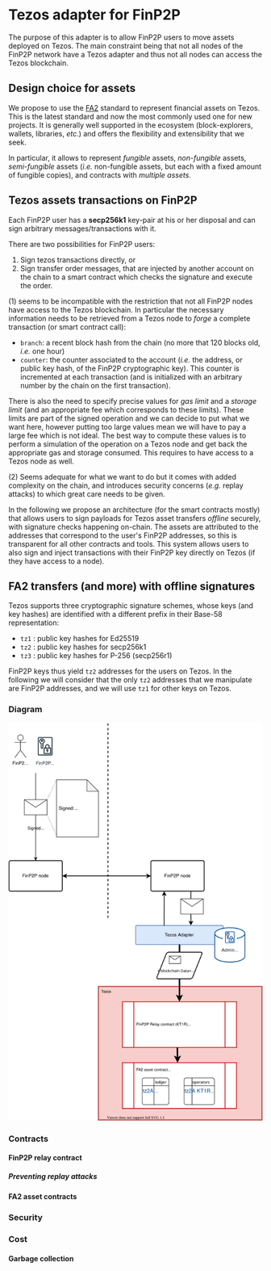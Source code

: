 # Tezos adapter for FinP2P

The purpose of this adapter is to allow FinP2P users to move assets deployed on
Tezos. The main constraint being that not all nodes of the FinP2P network have a
Tezos adapter and thus not all nodes can access the Tezos blockchain.


## Design choice for assets

We propose to use the
[FA2](https://gitlab.com/tezos/tzip/-/blob/master/proposals/tzip-12/tzip-12.md)
standard to represent financial assets on Tezos. This is the latest standard and
now the most commonly used one for new projects. It is generally well supported
in the ecosystem (block-explorers, wallets, libraries, _etc._) and offers the
flexibility and extensibility that we seek.

In particular, it allows to represent _fungible_ assets, _non-fungible_ assets,
_semi-fungible_ assets (_i.e._ non-fungible assets, but each with a fixed amount
of fungible copies), and contracts with _multiple assets_.


## Tezos assets transactions on FinP2P

Each FinP2P user has a **secp256k1** key-pair at his or her disposal and can
sign arbitrary messages/transactions with it.

There are two possibilities for FinP2P users: 
1. Sign tezos transactions directly, or
2. Sign transfer order messages, that are injected by another account on the
   chain to a smart contract which checks the signature and execute the order.
   
(1) seems to be incompatible with the restriction that not all FinP2P nodes have
access to the Tezos blockchain. In particular the necessary information needs to
be retrieved from a Tezos node to _forge_ a complete transaction (or smart
contract call):

- `branch`: a recent block hash from the chain (no more that 120 blocks old,
  _i.e._ one hour)
- `counter`: the counter associated to the account (_i.e._ the address, or
  public key hash, of the FinP2P cryptographic key). This counter is incremented
  at each transaction (and is initialized with an arbitrary number by the chain
  on the first transaction).

There is also the need to specify precise values for _gas limit_ and a _storage
limit_ (and an appropriate fee which corresponds to these limits). These limits
are part of the signed operation and we can decide to put what we want here, 
however putting too large values mean we will have to pay a large fee which is
not ideal. The best way to compute these values is to perform a simulation of
the operation on a Tezos node and get back the appropriate gas and storage
consumed. This requires to have access to a Tezos node as well.

(2) Seems adequate for what we want to do but it comes with added complexity on
the chain, and introduces security concerns (_e.g._ replay attacks) to which
great care needs to be given.

In the following we propose an architecture (for the smart contracts mostly)
that allows users to sign payloads for Tezos asset transfers _offline_ securely,
with signature checks happening on-chain. The assets are attributed to the
addresses that correspond to the user's FinP2P addresses, so this is transparent
for all other contracts and tools. This system allows users to also sign and
inject transactions with their FinP2P key directly on Tezos (if they have access
to a node).


## FA2 transfers (and more) with offline signatures

Tezos supports three cryptographic signature schemes, whose keys (and key hashes) are
identified with a different prefix in their Base-58 representation:
- `tz1` : public key hashes for Ed25519
- `tz2` : public key hashes for secp256k1
- `tz3` : public key hashes for P-256 (secp256r1)

FinP2P keys thus yield `tz2` addresses for the users on Tezos. In the following
we will consider that the only `tz2` addresses that we manipulate are FinP2P
addresses, and we will use `tz1` for other keys on Tezos.

### Diagram

![Architecture](images/finp2p_tezos_archi.drawio.svg)

### Contracts

#### FinP2P relay contract

##### Preventing replay attacks

#### FA2 asset contracts

### Security

### Cost

#### Garbage collection
